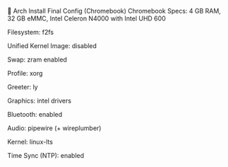 📝 Arch Install Final Config (Chromebook)
Chromebook Specs: 4 GB RAM, 32 GB eMMC, Intel Celeron N4000 with Intel UHD 600

Filesystem: f2fs

Unified Kernel Image: disabled

Swap: zram enabled

Profile: xorg

Greeter: ly

Graphics: intel drivers

Bluetooth: enabled

Audio: pipewire (+ wireplumber)

Kernel: linux-lts

Time Sync (NTP): enabled
